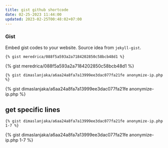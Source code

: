 ```yaml
---
title: gist github shortcode
date: 02-25-2023 11:44:00
updated: 2023-02-25T00:48:02+07:00
---
```


### Gist
Embed gist codes to your website. Source idea from `jekyll-gist`.

```nunjucks
{% gist meredrica/088f5a593a2a7184202850c58bcb48d1 %}
```

{% gist meredrica/088f5a593a2a7184202850c58bcb48d1 %}

```nunjucks
{% gist dimaslanjaka/a6aa24a8fa7a13999ee3dac077fa21fe anonymize-ip.php %}
```

{% gist dimaslanjaka/a6aa24a8fa7a13999ee3dac077fa21fe anonymize-ip.php %}

## get specific lines
```nunjucks
{% gist dimaslanjaka/a6aa24a8fa7a13999ee3dac077fa21fe anonymize-ip.php 1-7 %}
```

{% gist dimaslanjaka/a6aa24a8fa7a13999ee3dac077fa21fe anonymize-ip.php 1-7 %}